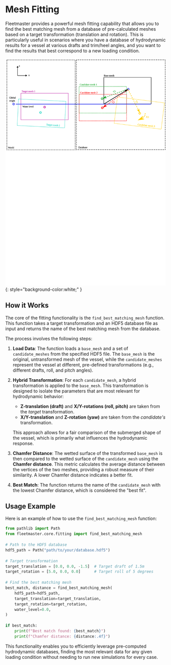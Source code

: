# Mesh Fitting

Fleetmaster provides a powerful mesh fitting capability that allows you to find the best matching mesh from a database of pre-calculated meshes based on a target transformation (translation and rotation). This is particularly useful in scenarios where you have a database of hydrodynamic results for a vessel at various drafts and trim/heel angles, and you want to find the results that best correspond to a new loading condition.

![Fitting targets](images/fitting_targets.svg){: style="background-color:white;" }

## How it Works

The core of the fitting functionality is the `find_best_matching_mesh` function. This function takes a target transformation and an HDF5 database file as input and returns the name of the best matching mesh from the database.

The process involves the following steps:

1.  **Load Data**: The function loads a `base_mesh` and a set of `candidate_meshes` from the specified HDF5 file. The `base_mesh` is the original, untransformed mesh of the vessel, while the `candidate_meshes` represent the vessel at different, pre-defined transformations (e.g., different drafts, roll, and pitch angles).

2.  **Hybrid Transformation**: For each `candidate_mesh`, a hybrid transformation is applied to the `base_mesh`. This transformation is designed to isolate the parameters that are most relevant for hydrodynamic behavior:

    - **Z-translation (draft)** and **X/Y-rotations (roll, pitch)** are taken from the _target_ transformation.
    - **X/Y-translation** and **Z-rotation (yaw)** are taken from the _candidate's_ transformation.

    This approach allows for a fair comparison of the submerged shape of the vessel, which is primarily what influences the hydrodynamic response.

3.  **Chamfer Distance**: The wetted surface of the transformed `base_mesh` is then compared to the wetted surface of the `candidate_mesh` using the **Chamfer distance**. This metric calculates the average distance between the vertices of the two meshes, providing a robust measure of their similarity. A lower Chamfer distance indicates a better fit.

4.  **Best Match**: The function returns the name of the `candidate_mesh` with the lowest Chamfer distance, which is considered the "best fit".

## Usage Example

Here is an example of how to use the `find_best_matching_mesh` function:

```python
from pathlib import Path
from fleetmaster.core.fitting import find_best_matching_mesh

# Path to the HDF5 database
hdf5_path = Path("path/to/your/database.hdf5")

# Target transformation
target_translation = [0.0, 0.0, -1.5]  # Target draft of 1.5m
target_rotation = [5.0, 0.0, 0.0]      # Target roll of 5 degrees

# Find the best matching mesh
best_match, distance = find_best_matching_mesh(
    hdf5_path=hdf5_path,
    target_translation=target_translation,
    target_rotation=target_rotation,
    water_level=0.0,
)

if best_match:
    print(f"Best match found: {best_match}")
    print(f"Chamfer distance: {distance:.4f}")
```

This functionality enables you to efficiently leverage pre-computed hydrodynamic databases, finding the most relevant data for any given loading condition without needing to run new simulations for every case.
